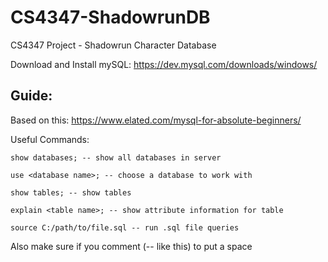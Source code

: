 # CS4347-ShadowrunDB
CS4347 Project - Shadowrun Character Database

Download and Install mySQL: https://dev.mysql.com/downloads/windows/

## Guide:
Based on this: https://www.elated.com/mysql-for-absolute-beginners/

Useful Commands:
    
    show databases; -- show all databases in server
    
    use <database name>; -- choose a database to work with

    show tables; -- show tables

    explain <table name>; -- show attribute information for table

    source C:/path/to/file.sql -- run .sql file queries

Also make sure if you comment (-- like this) to put a space
